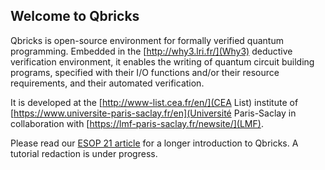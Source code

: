 ## Welcome to Qbricks

Qbricks is open-source environment for formally verified quantum programming. Embedded in the [http://why3.lri.fr/](Why3) deductive verification environment, it enables the writing of quantum circuit building programs, specified with their I/O functions and/or their resource requirements, and their automated verification.

It is developed at the [http://www-list.cea.fr/en/](CEA List) institute of [https://www.universite-paris-saclay.fr/en](Université Paris-Saclay in collaboration with [https://lmf-paris-saclay.fr/newsite/](LMF).

Please read our [ESOP 21 article](https://github.com/Qbricks/Qbricks/files/6414099/final--ESOP-2021.pdf) for a longer introduction to Qbricks. A tutorial redaction is under progress.



